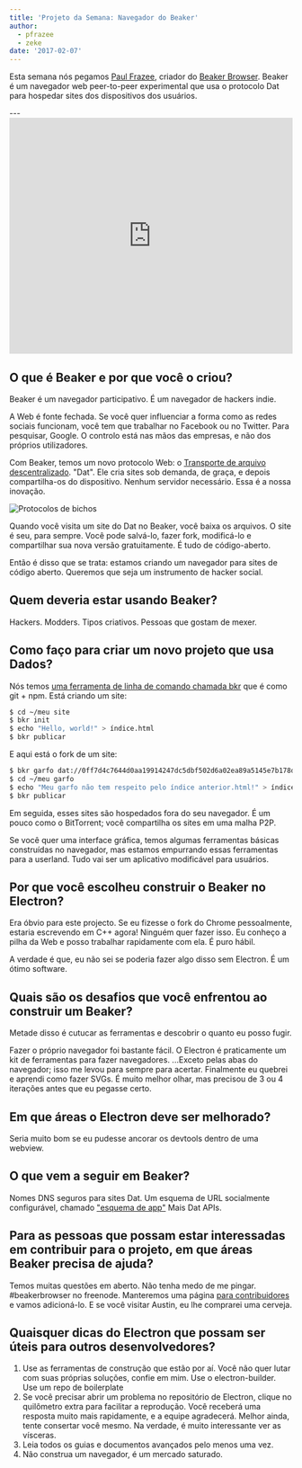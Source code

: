 ```yaml
---
title: 'Projeto da Semana: Navegador do Beaker'
author:
  - pfrazee
  - zeke
date: '2017-02-07'
---
```


Esta semana nós pegamos [Paul Frazee](http://pfrazee.github.io/), criador do [Beaker Browser](https://beakerbrowser.com/). Beaker é um navegador web peer-to-peer experimental que usa o protocolo Dat para hospedar sites dos dispositivos dos usuários.

---<iframe width="100%" height="420" src="https://www.youtube.com/embed/Bem9nRpyPEs" frameborder="0" allowfullscreen mark="crwd-mark"></iframe>

## O que é Beaker e por que você o criou?

Beaker é um navegador participativo. É um navegador de hackers indie.

A Web é fonte fechada. Se você quer influenciar a forma como as redes sociais funcionam, você tem que trabalhar no Facebook ou no Twitter. Para pesquisar, Google. O controlo está nas mãos das empresas, e não dos próprios utilizadores.

Com Beaker, temos um novo protocolo Web: o [Transporte de arquivo descentralizado](https://datprotocol.com). "Dat". Ele cria sites sob demanda, de graça, e depois compartilha-os do dispositivo. Nenhum servidor necessário. Essa é a nossa inovação.

![Protocolos de bichos](https://cloud.githubusercontent.com/assets/2289/22560648/3defed5c-e92a-11e6-93f8-956cafafe3be.jpg)

Quando você visita um site do Dat no Beaker, você baixa os arquivos. O site é seu, para sempre. Você pode salvá-lo, fazer fork, modificá-lo e compartilhar sua nova versão gratuitamente. É tudo de código-aberto.

Então é disso que se trata: estamos criando um navegador para sites de código aberto. Queremos que seja um instrumento de hacker social.

## Quem deveria estar usando Beaker?

Hackers. Modders. Tipos criativos. Pessoas que gostam de mexer.

## Como faço para criar um novo projeto que usa Dados?

Nós temos [uma ferramenta de linha de comando chamada bkr](https://github.com/beakerbrowser/bkr) que é como git + npm. Está criando um site:

```bash
$ cd ~/meu site
$ bkr init
$ echo "Hello, world!" > índice.html
$ bkr publicar
```

E aqui está o fork de um site:

```bash
$ bkr garfo dat://0ff7d4c7644d0aa19914247dc5dbf502d6a02ea89a5145e7b178d57db00504cd/ ~/meu garfo
$ cd ~/meu garfo
$ echo "Meu garfo não tem respeito pelo índice anterior.html!" > índice.html
$ bkr publicar
```

Em seguida, esses sites são hospedados fora do seu navegador. É um pouco como o BitTorrent; você compartilha os sites em uma malha P2P.

Se você quer uma interface gráfica, temos algumas ferramentas básicas construídas no navegador, mas estamos empurrando essas ferramentas para a userland. Tudo vai ser um aplicativo modificável para usuários.

## Por que você escolheu construir o Beaker no Electron?

Era óbvio para este projecto. Se eu fizesse o fork do Chrome pessoalmente, estaria escrevendo em C++ agora! Ninguém quer fazer isso. Eu conheço a pilha da Web e posso trabalhar rapidamente com ela. É puro hábil.

A verdade é que, eu não sei se poderia fazer algo disso sem Electron. É um ótimo software.

## Quais são os desafios que você enfrentou ao construir um Beaker?

Metade disso é cutucar as ferramentas e descobrir o quanto eu posso fugir.

Fazer o próprio navegador foi bastante fácil. O Electron é praticamente um kit de ferramentas para fazer navegadores. ...Exceto pelas abas do navegador; isso me levou para sempre para acertar. Finalmente eu quebrei e aprendi como fazer SVGs. É muito melhor olhar, mas precisou de 3 ou 4 iterações antes que eu pegasse certo.

## Em que áreas o Electron deve ser melhorado?

Seria muito bom se eu pudesse ancorar os devtools dentro de uma webview.

## O que vem a seguir em Beaker?

Nomes DNS seguros para sites Dat. Um esquema de URL socialmente configurável, chamado ["esquema de app"](https://github.com/beakerbrowser/beaker/wiki/App-Scheme) Mais Dat APIs.

## Para as pessoas que possam estar interessadas em contribuir para o projeto, em que áreas Beaker precisa de ajuda?

Temos muitas questões em aberto. Não tenha medo de me pingar. #beakerbrowser no freenode. Manteremos uma página [para contribuidores](https://beakerbrowser.com/docs/team.html) e vamos adicioná-lo. E se você visitar Austin, eu lhe comprarei uma cerveja.

## Quaisquer dicas do Electron que possam ser úteis para outros desenvolvedores?

1. Use as ferramentas de construção que estão por aí. Você não quer lutar com suas próprias soluções, confie em mim. Use o electron-builder. Use um repo de boilerplate
2. Se você precisar abrir um problema no repositório de Electron, clique no quilômetro extra para facilitar a reprodução. Você receberá uma resposta muito mais rapidamente, e a equipe agradecerá. Melhor ainda, tente consertar você mesmo. Na verdade, é muito interessante ver as vísceras.
3. Leia todos os guias e documentos avançados pelo menos uma vez.
4. Não construa um navegador, é um mercado saturado.

